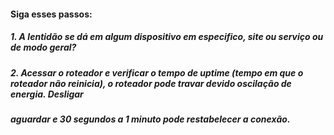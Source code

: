#### Siga esses passos:

##### 1. A lentidão se dá em algum dispositivo em especifico, site ou serviço ou de modo geral?

##### 2. Acessar o roteador e verificar o tempo de uptime (tempo em que o roteador não reinicia), o roteador pode travar devido oscilação de energia. Desligar
##### aguardar e 30 segundos a 1 minuto pode restabelecer a conexão.
